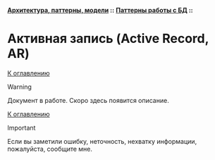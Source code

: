**[Архитектура, паттерны, модели](../../README.md#patterns) ::** 
**[Паттерны работы с БД](../../README.md#patterns-db) ::**
# Активная запись (Active Record, AR)

<!--

-->

[К оглавлению](../../README.md#patterns-db)

> [!WARNING]
> Документ в работе. Скоро здесь появится описание.

[К оглавлению](../../README.md#patterns-db)

> [!IMPORTANT]
> Если вы заметили ошибку, неточность, нехватку информации, пожалуйста, сообщите мне.
